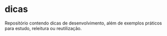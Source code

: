 # dicas
Repositório contendo dicas de desenvolvimento, além de exemplos práticos para estudo, releitura ou reutilização.
